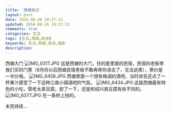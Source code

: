```yaml
---
title: '西塘游记'
layout: post
date: 2016-08-26 10:27:13
updated: 2016-08-26 10:27:13
comments: true
categories: 生活
tags: [生活,西塘,旅游]
keywords: 生活,西塘,旅游,摄影
description: 
---
```



西塘大门
![IMG_6317.JPG](https://ooo.0o0.ooo/2016/10/19/580721216bb5e.jpg)
这是西塘的大门，住的是里面的民宿，民宿的老板带我们买的门票（8月份以后西塘民宿老板不敢再带你进去了，无法逃票），票价是一半价格。
![IMG_6458.JPG](https://ooo.0o0.ooo/2016/10/19/5806ee8f4d59c.jpg)
西塘里面一个很有格调的酒吧，当时进去还点了一杯果汁感受了一下这种江南小镇酒吧的气氛。
![IMG_6434.JPG](https://ooo.0o0.ooo/2016/10/19/5806ee8f556e4.jpg)
这是西塘最有特色的小吃，管老太臭豆腐，尝了一下，还是和绍兴臭豆腐有些不同的。
![IMG_6377.JPG](https://ooo.0o0.ooo/2016/10/19/5806ee8f826ce.jpg)
在一条桥上拍的。


未完待续...